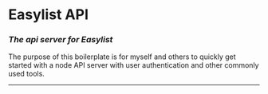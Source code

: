 # Easylist API

### _The api server for Easylist_

The purpose of this boilerplate is for myself and others to quickly get started with a node API server with user authentication and other commonly used tools.


---
